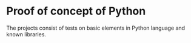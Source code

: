 # Proof of concept of Python
The projects consist of tests on basic elements in Python language and known libraries.  